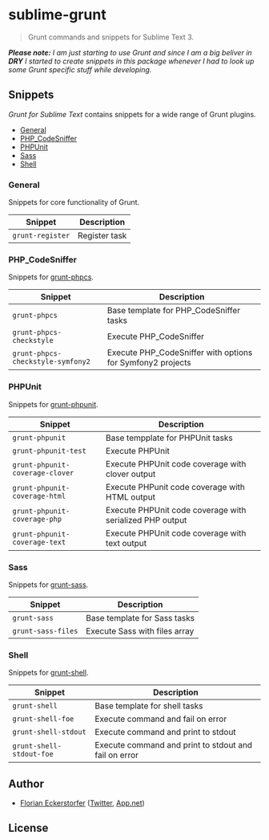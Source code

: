 sublime-grunt
=============

> Grunt commands and snippets for Sublime Text 3.

*__Please note:__ I am just starting to use Grunt and since I am a big beliver in __DRY__ I started to create snippets in this package whenever I had to look up some Grunt specific stuff while developing.*


Snippets
--------

*Grunt for Sublime Text* contains snippets for a wide range of Grunt plugins.

- [General](#general)
- [PHP_CodeSniffer](#php-codesniffer)
- [PHPUnit](#phpunit)
- [Sass](#sass)
- [Shell](#shell)

### General

Snippets for core functionality of Grunt.

<table>
    <thead>
        <tr>
            <th>Snippet</th>
            <th>Description</th>
        </tr>
    </thead>
    <tbody>
        <tr>
            <td><code>grunt-register</code></td>
            <td>Register task</td>
        </tr>
    </tbody>
</table>

### PHP_CodeSniffer

Snippets for [grunt-phpcs](https://github.com/SaschaGalley/grunt-phpcs).

<table>
    <thead>
        <tr>
            <th>Snippet</th>
            <th>Description</th>
        </tr>
    </thead>
    <tbody>
        <tr>
            <td><code>grunt-phpcs</code></td>
            <td>Base template for PHP_CodeSniffer tasks</td>
        </tr>
        <tr>
            <td><code>grunt-phpcs-checkstyle</code></td>
            <td>Execute PHP_CodeSniffer</td>
        </tr>
        <tr>
            <td><code>grunt-phpcs-checkstyle-symfony2</code></td>
            <td>Execute PHP_CodeSniffer with options for Symfony2 projects</td>
        </tr>
    </tbody>
</table>

### PHPUnit

Snippets for [grunt-phpunit](https://github.com/SaschaGalley/grunt-phpunit).

<table>
    <thead>
        <tr>
            <th>Snippet</th>
            <th>Description</th>
        </tr>
    </thead>
    <tbody>
        <tr>
            <td><code>grunt-phpunit</code></td>
            <td>Base tempplate for PHPUnit tasks</td>
        </tr>
        <tr>
            <td><code>grunt-phpunit-test</code></td>
            <td>Execute PHPUnit</td>
        </tr>
        <tr>
            <td><code>grunt-phpunit-coverage-clover</code></td>
            <td>Execute PHPUnit code coverage with clover output</td>
        </tr>
        <tr>
            <td><code>grunt-phpunit-coverage-html</code></td>
            <td>Execute PHPunit code coverage with HTML output</td>
        </tr>
        <tr>
            <td><code>grunt-phpunit-coverage-php</code></td>
            <td>Execute PHPUnit code coverage with serialized PHP output</td>
        </tr>
        <tr>
            <td><code>grunt-phpunit-coverage-text</code></td>
            <td>Execute PHPUnit code coverage with text output</td>
        </tr>
    </tbody>
</table>

### Sass

Snippets for [grunt-sass](https://github.com/sindresorhus/grunt-sass).

<table>
    <thead>
        <tr>
            <th>Snippet</th>
            <th>Description</th>
        </tr>
    </thead>
    <tbody>
        <tr>
            <td><code>grunt-sass</code></td>
            <td>Base template for Sass tasks</td>
        </tr>
        <tr>
            <td><code>grunt-sass-files</code></td>
            <td>Execute Sass with files array</td>
        </tr>
    </tbody>
</table>

### Shell

Snippets for [grunt-shell](https://www.npmjs.org/package/grunt-shell).

<table>
    <thead>
        <tr>
            <th>Snippet</th>
            <th>Description</th>
        </tr>
    </thead>
    <tbody>
        <tr>
            <td><code>grunt-shell</code></td>
            <td>Base template for shell tasks</td>
        </tr>
        <tr>
            <td><code>grunt-shell-foe</code></td>
            <td>Execute command and fail on error</td>
        </tr>
        <tr>
            <td><code>grunt-shell-stdout</code></td>
            <td>Execute command and print to stdout</td>
        </tr>
        <tr>
            <td><code>grunt-shell-stdout-foe</code></td>
            <td>Execute command and print to stdout and fail on error</td>
        </tr>
    </tbody>
</table>


Author
------

- [Florian Eckerstorfer](http://florian.ec) ([Twitter](http://twitter.com/Florian_), [App.net](http://app.net/florian))


License
-------

